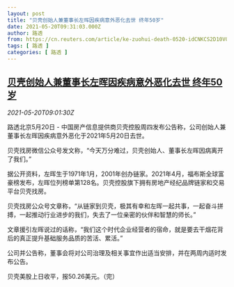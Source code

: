 ```yaml
---
layout: post
title: "贝壳创始人兼董事长左晖因疾病意外恶化去世 终年50岁"
date: 2021-05-20T09:31:03.000Z
author: 路透
from: https://cn.reuters.com/article/ke-zuohui-death-0520-idCNKCS2D10VO
tags: [ 路透 ]
categories: [ 路透 ]
---
```

<!--1621503063000-->
[贝壳创始人兼董事长左晖因疾病意外恶化去世 终年50岁](https://cn.reuters.com/article/ke-zuohui-death-0520-idCNKCS2D10VO)
------

<div>
<div><i>2021-05-20T09:01:30Z</i></div><p>路透北京5月20日 - 中国房产信息提供商贝壳控股周四发布公告称，公司创始人兼董事长左晖因疾病意外恶化于2021年5月20日去世。</p><p>贝壳找房微信公众号发文称，“今天万分难过，贝壳创始人、董事长左晖因病离开了我们。”</p><p>据公开资料，左晖生于1971年1月，2001年创办链家。2021年4月，福布斯全球富豪榜发布，左晖位列榜单第128名。贝壳控股旗下拥有房地产经纪品牌链家和交易平台贝壳找房。</p><p>贝壳找房公众号文章称，“从链家到贝壳，极其有幸和左晖一起共事，一起奋斗拼搏，一起推动行业进步的我们，失去了一位亲密的伙伴和智慧的师长。”</p><p>文章援引左晖说过的话称，“我们这个时代企业经营者的宿命，就是要去干烟花背后的真正提升基础服务品质的苦活、累活。”</p><p>公司并公告称，董事会将对公司治理及相关事宜作出适当安排，并在两周内适时发布公告。</p><p>贝壳美股上日收平，报50.26美元。（完）</p>
</div>
